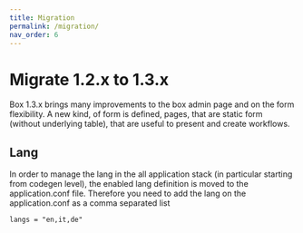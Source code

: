 ```yaml
---
title: Migration
permalink: /migration/
nav_order: 6
---
```


# Migrate 1.2.x to 1.3.x

Box 1.3.x brings many improvements to the box admin page and on the form flexibility.
A new kind, of form is defined, pages, that are static form (without underlying table), that are useful to present and create workflows.

## Lang
In order to manage the lang in the all application stack (in particular starting from codegen level), the enabled lang definition is moved to the application.conf file.
Therefore you need to add the lang on the application.conf as a comma separated list
```
langs = "en,it,de"
```
